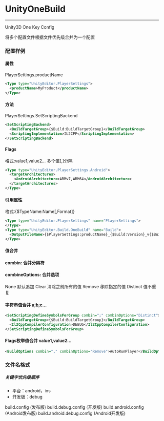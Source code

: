 ﻿# UnityOneBuild
---
Unity3D One Key Config

将多个配置文件根据文件优先级合并为一个配置



### 配置样例

#### 属性
PlayerSettings.productName
``` xml
<Type type="UnityEditor.PlayerSettings">
  <productName>MyProduct</productName>
</Type>
```
  
#### 方法
PlayerSettings.SetScriptingBackend
``` xml
<SetScriptingBackend>
  <BuildTargetGroup>{$Build:BuildTargetGroup}</BuildTargetGroup>
  <ScriptingImplementation>IL2CPP</ScriptingImplementation>
</SetScriptingBackend>
```

#### Flags
格式:value1,value2... 多个值[,]分隔
``` xml
<Type type="UnityEditor.PlayerSettings.Android">
  <targetArchitectures>
    <AndroidArchitecture>ARMv7,ARM64</AndroidArchitecture>
  </targetArchitectures>
</Type>
``` 

#### 引用属性
格式:{$TypeName:Name[,Format]}

``` xml
<Type type="UnityEditor.PlayerSettings" name="PlayerSettings">
</Type>
<Type type="UnityEditor.Build.OneBuild" name="Build">
  <OutputFileName>{$PlayerSettings:productName}_{$Build:Version}_v{$Build:VersionCode}.apk</OutputFileName>
</Type>
```

#### 值合并
#### combin: 合并分隔符
#### combineOptions: 合并选项 

None 默认追加
Clear 清除之前所有的值
Remove 移除指定的值
Distinct 值不重复


#### 字符串值合并 a;b;c...
``` xml
<SetScriptingDefineSymbolsForGroup combin=";" combinOptions="Distinct">
  <BuildTargetGroup>{$Build:BuildTargetGroup}</BuildTargetGroup>
  <Il2CppCompilerConfiguration>DEBUG</Il2CppCompilerConfiguration>
</SetScriptingDefineSymbolsForGroup>
```

#### Flags枚举值合并 value1,value2...
``` xml
<BuildOptions combin="," combinOptions="Remove">AutoRunPlayer</BuildOptions>
```

### 文件名格式
##### 关键字优先级顺序
* 平台：android，ios
* 开发版：debug

build.config (发布版)
build.debug.config (开发版)
build.android.config (Android发布版)
build.android.debug.config (Android开发版)
